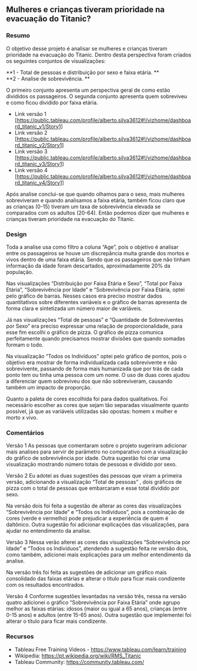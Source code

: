 
## Mulheres e crianças tiveram prioridade na evacuação do Titanic?

### Resumo

O objetivo desse projeto é analisar se mulheres e crianças tiveram prioridade na evacuação do Titanic. Dentro desta perspectiva foram criados os seguintes conjuntos de visualizações:

**1 - Total de pessoas e distribuição por sexo e faixa etária. **
<br>
**2 - Analise de sobrevivência. **

O primeiro conjunto apresenta um perspectiva geral de como estão divididos os passageiros. O segunda conjunto apresenta quem sobreviveu e como ficou dividido por faixa etária.

* Link versão 1 [https://public.tableau.com/profile/alberto.silva3612#!/vizhome/dashboard_titanic_v1/Story1]
* Link versão 2
[https://public.tableau.com/profile/alberto.silva3612#!/vizhome/dashboard_titanic_v2/Story1]
* Link versão 3
[https://public.tableau.com/profile/alberto.silva3612#!/vizhome/dashboard_titanic_v3/Story1]
* Link versão 4
[https://public.tableau.com/profile/alberto.silva3612#!/vizhome/dashboard_titanic_v4/Story1]

Após analise conclui-se que quando olhamos para o sexo, mais mulheres sobreviveram e quando analisamos a faixa etária, também ficou claro que as crianças (0-15) tiveram um taxa de sobrevivência elevada se comparados com os adultos (20-64). Então podemos dizer que mulheres e crianças tiveram prioridade na evacuação do Titanic.

### Design 

Toda a analise usa como filtro a coluna “Age”, pois o objetivo é analisar entre os passageiros se houve um discrepância muita grande dos mortos e vivos dentro de uma faixa etária. Sendo que os passageiros que não tinham informação da idade foram descartados, aproximadamente 20% da população. 

Nas visualizações “Distribuição por Faixa Etária e Sexo”, “Total por Faixa Etária”, “Sobrevivência por Idade” e “Sobrevivência por Faixa Etária, optei pelo gráfico de barras. Nesses casos era preciso mostrar dados quantitativos sobre diferentes variáveis e o gráfico de barras apresenta de forma clara e sintetizada um número maior de variáveis.

Já nas visualizações “Total de pessoas” e “Quantidade de Sobreviventes por Sexo” era preciso expressar uma relação de proporcionalidade, para esse fim escolhi o gráfico de pizza. O gráfico de pizza comunica perfeitamente quando precisamos mostrar divisões que quando somadas formam o todo. 

Na visualização “Todos os Indivíduos” optei pelo gráfico de pontos, pois o objetivo era mostrar de forma individualizada cada sobrevivente e não sobrevivente, passando de forma mais humanizada que por trás de cada ponto tem ou tinha uma pessoa com um nome. O uso de duas cores ajudou a diferenciar quem sobreviveu dos que não sobreviveram, causando também um impacto de proporção. 

Quanto a paleta de cores escolhida foi para dados qualitativos. Foi necessário escolher as cores que sejam tão separadas visualmente quanto possível,  já que as variáveis utilizadas são opostas: homem x mulher e morto x vivo.

### Comentários 

Versão 1
As pessoas que comentaram sobre o projeto sugeriram adicionar mais analises para servir de parâmetro no comparativo com a visualização do gráfico de sobrevivência por idade. Outra sugestão foi criar uma visualização mostrando número totais de pessoas e dividido por sexo.

Versão 2
Eu adotei as duas sugestões das pessoas que viram a primeira versão, adicionando a visualização “Total de pessoas” , dois gráficos de pizza com o total de pessoas que embarcaram e esse total dividido por sexo.

Na versão dois foi feita a sugestão de alterar as cores das visualizações “Sobrevivência por Idade” e “Todos os Indivíduos”, pois a combinação de cores (verde e vermelho) pode prejudicar a experiência de quem é daltônico. Outra sugestão foi adicionar explicações das visualizações, para ajudar no entendimento da analise.

Versão 3
Nessa verão alterei as cores das visualizações “Sobrevivência por Idade” e “Todos os Indivíduos”, atendendo a sugestão feita ne versão dois, como também, adicionei mais explicações para um melhor entendimento da analise.

Na versão três foi feita as sugestões de adicionar um gráfico mais consolidado das faixas etárias e alterar o titulo para ficar mais condizente com os resultados encontrados.

Versão 4
Conforme sugestões levantadas na versão três, nessa na versão quatro adicionei o gráfico “Sobrevivência por Faixa Etária” onde agrupo melhor as faixas etárias: idosos (maior ou igual a 65 anos), crianças (entre 0-15 anos) e adultos (entre 15-65 anos). Outra sugestão que implementei foi alterar o titulo para ficar mais condizente.

### Recursos 

* Tableau Free Training Videos - https://www.tableau.com/learn/training
* Wikipedia: https://pt.wikipedia.org/wiki/RMS_Titanic
* Tableau Community: https://community.tableau.com/
